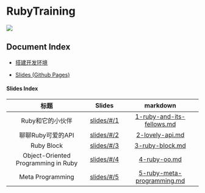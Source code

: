 RubyTraining
===========

![](img/ruby-training-logo.png)

## Document Index

- [搭建开发环境](docs/setup.md)

- [Slides (Github Pages)](https://jiukunz.github.io/tw-ruby-training/slides/#/)

#### Slides Index

|标题|Slides|markdown|
|:--:|:----:|:------:|
| Ruby和它的小伙伴 | [slides/#/1](https://jiukunz.github.io/tw-ruby-training/slides/#/1) | [1-ruby-and-its-fellows.md](https://github.com/jiukunz/tw-ruby-training/blob/master/slides/contents/1-ruby-and-its-fellows.md) |
| 聊聊Ruby可爱的API | [slides/#/2](https://jiukunz.github.io/tw-ruby-training/slides/#/2) | [2-lovely-api.md](https://github.com/jiukunz/tw-ruby-training/blob/master/slides/contents/2-lovely-api.md) |
| Ruby Block | [slides/#/3](https://jiukunz.github.io/tw-ruby-training/slides/#/3) | [3-ruby-block.md](https://github.com/jiukunz/tw-ruby-training/blob/master/slides/contents/3-ruby-block.md) |
| Object-Oriented Programming in Ruby | [slides/#/4](https://jiukunz.github.io/tw-ruby-training/slides/#/4) | [4-ruby-oo.md](https://github.com/jiukunz/tw-ruby-training/blob/master/slides/contents/4-ruby-oo.md) |
| Meta Programming | [slides/#/5](https://jiukunz.github.io/tw-ruby-training/slides/#/5) | [5-ruby-meta-programming.md](https://github.com/jiukunz/tw-ruby-training/blob/master/slides/contents/5-ruby-meta-programming.md) |
